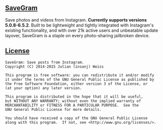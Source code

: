 ## [SaveGram](http://apt.thebigboss.org/mobileweb/onepackage.php?bundleid=com.insanj.savegram&db=0)

Save photos and videos from Instagram. **Currently supports versions 5.0.8-6.5.2**. Built to be lightweight and tightly integrated with Instagram's existing functionality, and with over 21k active users and unbeatable update layover, SaveGram is a staple on every photo-sharing jailbroken device.

## [License](LICENSE.md)

	SaveGram: Save posts from Instagram.
	Copyright (C) 2014-2015 Julian (insanj) Weiss
	
    This program is free software: you can redistribute it and/or modify
    it under the terms of the GNU General Public License as published by
    the Free Software Foundation, either version 3 of the License, or
    (at your option) any later version.

    This program is distributed in the hope that it will be useful,
    but WITHOUT ANY WARRANTY; without even the implied warranty of
    MERCHANTABILITY or FITNESS FOR A PARTICULAR PURPOSE.  See the
    GNU General Public License for more details.

    You should have received a copy of the GNU General Public License
    along with this program.  If not, see <http://www.gnu.org/licenses/>.

